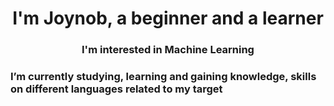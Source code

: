 <h1 align="center">I'm Joynob, a beginner and a learner</h1>
<h3 align="center">I'm interested in Machine Learning</h3>

<h3 align="left">I’m currently studying, learning and gaining knowledge, skills on different languages related to my target</h3>
<p align="left">
</p>


<!---
joynob124/joynob124 is a ✨ special ✨ repository because its `README.md` (this file) appears on your GitHub profile.
You can click the Preview link to take a look at your changes.
--->
